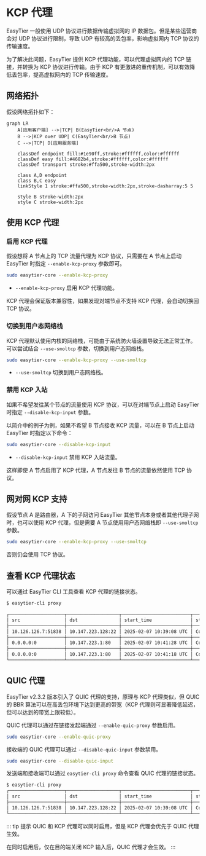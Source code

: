 # KCP 代理

EasyTier 一般使用 UDP 协议进行数据传输虚拟网的 IP 数据包。但是某些运营商会对 UDP 协议进行限制，导致 UDP 有较高的丢包率，影响虚拟网内 TCP 协议的传输速度。

为了解决此问题，EasyTier 提供 KCP 代理功能，可以代理虚拟网内的 TCP 链接，并转换为 KCP 协议进行传输。由于 KCP 有更激进的重传机制，可以有效降低丢包率，提高虚拟网内的 TCP 传输速度。

## 网络拓扑

假设网络拓扑如下：

```mermaid
graph LR
    A[应用客户端] -->|TCP| B(EasyTier<br/>A 节点)
    B -->|KCP over UDP| C(EasyTier<br/>B 节点)
    C -->|TCP| D[应用服务端]

    classDef endpoint fill:#1e90ff,stroke:#ffffff,color:#ffffff
    classDef easy fill:#4682b4,stroke:#ffffff,color:#ffffff
    classDef transport stroke:#ffa500,stroke-width:2px

    class A,D endpoint
    class B,C easy
    linkStyle 1 stroke:#ffa500,stroke-width:2px,stroke-dasharray:5 5

    style B stroke-width:2px
    style C stroke-width:2px
```

## 使用 KCP 代理

### 启用 KCP 代理

假设想将 A 节点上的 TCP 流量代理为 KCP 协议，只需要在 A 节点上启动 EasyTier 时指定 `--enable-kcp-proxy` 参数即可。

```sh
sudo easytier-core --enable-kcp-proxy
```

- `--enable-kcp-proxy` 启用 KCP 代理功能。

KCP 代理会保证版本兼容性，如果发现对端节点不支持 KCP 代理，会自动切换回 TCP 协议。


### 切换到用户态网络栈

KCP 代理默认使用内核的网络栈，可能由于系统防火墙设置导致无法正常工作。可以尝试结合 `--use-smoltcp` 参数，切换到用户态网络栈。

```sh
sudo easytier-core --enable-kcp-proxy --use-smoltcp
```

- `--use-smoltcp` 切换到用户态网络栈。


### 禁用 KCP 入站

如果不希望发往某个节点的流量使用 KCP 协议，可以在对端节点上启动 EasyTier 时指定 `--disable-kcp-input` 参数。

以简介中的例子为例，如果不希望 B 节点接收 KCP 流量，可以在 B 节点上启动 EasyTier 时指定以下命令：

```sh
sudo easytier-core --disable-kcp-input
```

- `--disable-kcp-input` 禁用 KCP 入站流量。

这样即使 A 节点启用了 KCP 代理，A 节点发往 B 节点的流量依然使用 TCP 协议。


## 网对网 KCP 支持

假设节点 A 是路由器，A 下的子网访问 EasyTier 其他节点本身或者其他代理子网时，也可以使用 KCP 代理，但是需要 A 节点使用用户态网络栈即 `--use-smoltcp` 参数。

```sh
sudo easytier-core --enable-kcp-proxy --use-smoltcp
```

否则仍会使用 TCP 协议。


## 查看 KCP 代理状态

可以通过 EasyTier CLI 工具查看 KCP 代理的链接状态。

```bash
$ easytier-cli proxy

┌────────────────────┬───────────────────┬─────────────────────────┬───────────┬────────────────┐
│ src                │ dst               │ start_time              │ state     │ transport_type │
├────────────────────┼───────────────────┼─────────────────────────┼───────────┼────────────────┤
│ 10.126.126.7:51838 │ 10.147.223.128:22 │ 2025-02-07 10:39:08 UTC │ Connected │ Tcp            │
├────────────────────┼───────────────────┼─────────────────────────┼───────────┼────────────────┤
│ 0.0.0.0:0          │ 10.147.223.1:80   │ 2025-02-07 10:41:28 UTC │ Connected │ Kcp            │
├────────────────────┼───────────────────┼─────────────────────────┼───────────┼────────────────┤
│ 0.0.0.0:0          │ 10.147.223.1:80   │ 2025-02-07 10:41:18 UTC │ Connected │ Kcp            │
└────────────────────┴───────────────────┴─────────────────────────┴───────────┴────────────────┘
```

## QUIC 代理

EasyTier v2.3.2 版本引入了 QUIC 代理的支持，原理与 KCP 代理类似，但 QUIC 的 BBR 算法可以在高丢包环境下达到更高的带宽（KCP 代理则可显著降低延迟，但可以达到的带宽上限较低）。

QUIC 代理可以通过在链接发起端通过 `--enable-quic-proxy` 参数启用。

```sh
sudo easytier-core --enable-quic-proxy
```

接收端的 QUIC 代理可以通过 `--disable-quic-input` 参数禁用。

```sh
sudo easytier-core --disable-quic-input
```

发送端和接收端可以通过 `easytier-cli proxy` 命令查看 QUIC 代理的链接状态。

```bash
$ easytier-cli proxy
┌────────────────────┬───────────────────┬─────────────────────────┬───────────┬────────────────┐
│ src                │ dst               │ start_time              │ state     │ transport_type │
├────────────────────┼───────────────────┼─────────────────────────┼───────────┼────────────────┤
│ 10.126.126.7:51838 │ 10.147.223.128:22 │ 2025-02-07 10:39:08 UTC │ Connected │ Quic           │
└────────────────────┴───────────────────┴─────────────────────────┴───────────┴────────────────┘
```

::: tip 提示
QUIC 和 KCP 代理可以同时启用，但是 KCP 代理会优先于 QUIC 代理生效。

在同时启用后，仅在目的端关闭 KCP 输入后，QUIC 代理才会生效。
:::
